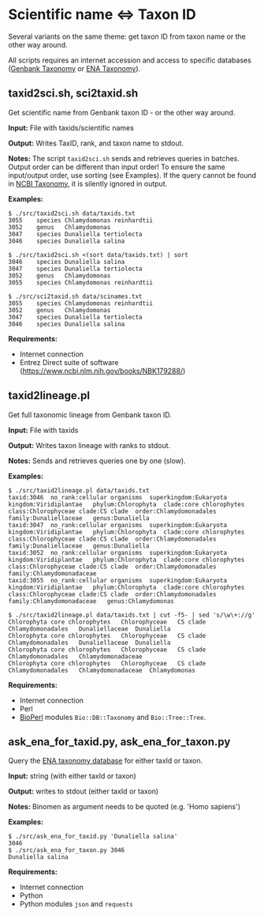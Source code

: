 # Scientific name \<=\> Taxon ID

Several variants on the same theme: get taxon ID from taxon name or the other
way around.

All scripts requires an internet accession and access to specific databases
([Genbank Taxonomy](https://www.ncbi.nlm.nih.gov/taxonomy) or [ENA
Taxonomy](https://www.ebi.ac.uk/ena/taxonomy/rest/swagger-ui/index.html)).

## taxid2sci.sh, sci2taxid.sh

Get scientific name from Genbank taxon ID - or the other way around.

**Input:** File with taxids/scientific names

**Output:** Writes TaxID, rank, and taxon name to stdout.

**Notes:** The script `taxid2sci.sh` sends and retrieves queries in batches.  Output order
  can be different than input order!  To ensure the same input/output order, use
  sorting (see Examples).
  If the query cannot be found in [NCBI
  Taxonomy](https://www.ncbi.nlm.nih.gov/taxonomy), it is silently ignored in
  output.

**Examples:**

    $ ./src/taxid2sci.sh data/taxids.txt
    3055	species	Chlamydomonas reinhardtii
    3052	genus	Chlamydomonas
    3047	species	Dunaliella tertiolecta
    3046	species	Dunaliella salina

    $ ./src/taxid2sci.sh <(sort data/taxids.txt) | sort
    3046	species	Dunaliella salina
    3047	species	Dunaliella tertiolecta
    3052	genus	Chlamydomonas
    3055	species	Chlamydomonas reinhardtii

    $ ./src/sci2taxid.sh data/scinames.txt
    3055	species	Chlamydomonas reinhardtii
    3052	genus	Chlamydomonas
    3047	species	Dunaliella tertiolecta
    3046	species	Dunaliella salina

**Requirements:**

- Internet connection
- Entrez Direct suite of software (<https://www.ncbi.nlm.nih.gov/books/NBK179288/>)

## taxid2lineage.pl

Get full taxonomic lineage from Genbank taxon ID.

**Input:** File with taxids

**Output:** Writes taxon lineage with ranks to stdout.

**Notes:** Sends and retrieves queries one by one (slow).

**Examples:**

    $ ./src/taxid2lineage.pl data/taxids.txt
    taxid:3046	no_rank:cellular organisms	superkingdom:Eukaryota	kingdom:Viridiplantae	phylum:Chlorophyta	clade:core chlorophytes	class:Chlorophyceae	clade:CS clade	order:Chlamydomonadales	family:Dunaliellaceae	genus:Dunaliella
    taxid:3047	no_rank:cellular organisms	superkingdom:Eukaryota	kingdom:Viridiplantae	phylum:Chlorophyta	clade:core chlorophytes	class:Chlorophyceae	clade:CS clade	order:Chlamydomonadales	family:Dunaliellaceae	genus:Dunaliella
    taxid:3052	no_rank:cellular organisms	superkingdom:Eukaryota	kingdom:Viridiplantae	phylum:Chlorophyta	clade:core chlorophytes	class:Chlorophyceae	clade:CS clade	order:Chlamydomonadales	family:Chlamydomonadaceae
    taxid:3055	no_rank:cellular organisms	superkingdom:Eukaryota	kingdom:Viridiplantae	phylum:Chlorophyta	clade:core chlorophytes	class:Chlorophyceae	clade:CS clade	order:Chlamydomonadales	family:Chlamydomonadaceae	genus:Chlamydomonas

    $ ./src/taxid2lineage.pl data/taxids.txt | cut -f5- | sed 's/\w\+://g'
    Chlorophyta	core chlorophytes	Chlorophyceae	CS clade	Chlamydomonadales	Dunaliellaceae	Dunaliella	
    Chlorophyta	core chlorophytes	Chlorophyceae	CS clade	Chlamydomonadales	Dunaliellaceae	Dunaliella	
    Chlorophyta	core chlorophytes	Chlorophyceae	CS clade	Chlamydomonadales	Chlamydomonadaceae	
    Chlorophyta	core chlorophytes	Chlorophyceae	CS clade	Chlamydomonadales	Chlamydomonadaceae	Chlamydomonas

**Requirements:**

- Internet connection
- Perl
- [BioPerl](https://bioperl.org) modules `Bio::DB::Taxonomy` and
    `Bio::Tree::Tree`.

## ask\_ena\_for\_taxid.py, ask\_ena\_for\_taxon.py

Query the [ENA taxonomy
database](https://www.ebi.ac.uk/ena/taxonomy/rest/swagger-ui/index.html) for
either taxId or taxon.

**Input:** string (with either taxId or taxon)

**Output:** writes to stdout (either taxId or taxon)

**Notes:** Binomen as argument needs to be quoted (e.g. 'Homo sapiens')

**Examples:**

    $ ./src/ask_ena_for_taxid.py 'Dunaliella salina'
    3046
    $ ./src/ask_ena_for_taxon.py 3046
    Dunaliella salina

**Requirements:**

- Internet connection
- Python
- Python modules `json` and `requests`

